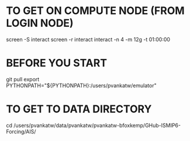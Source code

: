 # TO GET ON COMPUTE NODE (FROM LOGIN NODE)
screen -S interact
screen -r interact
interact -n 4 -m 12g -t 01:00:00

# BEFORE YOU START
git pull
export PYTHONPATH="${PYTHONPATH}:/users/pvankatw/emulator"

# TO GET TO DATA DIRECTORY
cd /users/pvankatw/data/pvankatw/pvankatw-bfoxkemp/GHub-ISMIP6-Forcing/AIS/